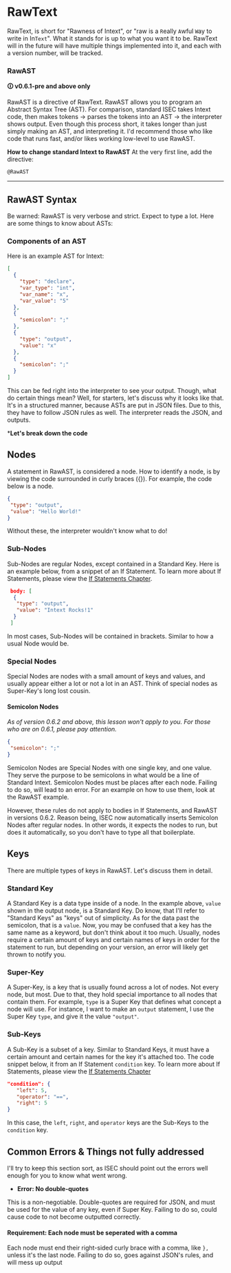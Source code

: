 # RawText
RawText, is short for "Rawness of Intext", or "raw is a ``R``eally `A`wful ``W``ay to write in In``Text``". What it stands for is up to what you want it to be. RawText will in the future will have multiple things implemented into it, and each with a version number, will be tracked. 

### RawAST
**🛈 v0.6.1-pre and above only**

RawAST is a directive of RawText. RawAST allows you to program an Abstract Syntax Tree (AST). For comparison, standard ISEC takes Intext code, then makes tokens -> parses the tokens into an AST -> the interpreter shows output. Even though this process short, it takes longer than just simply making an AST, and interpreting it. I'd recommend those who like code that runs fast, and/or likes working low-level to use RawAST.

**How to change standard Intext to RawAST**
At the very first line, add the directive: 
``` plaintext
@RawAST
```

***

## RawAST Syntax
Be warned: RawAST is very verbose and strict. Expect to type a lot. Here are some things to know about ASTs:
### Components of an AST
Here is an example AST for Intext:
``` JSON
[
  {
    "type": "declare",
    "var_type": "int",
    "var_name": "x",
    "var_value": "5"
  },
  {
    "semicolon": ";"
  },
  {
    "type": "output",
    "value": "x"
  },
  {
    "semicolon": ";"
  }
]
```
This can be fed right into the interpreter to see your output. Though, what do certain things mean? Well, for starters, let's discuss why it looks like that. It's in a structured manner, because ASTs are put in JSON files. Due to this, they have to follow JSON rules as well. The interpreter reads the JSON, and outputs.

***Let's break down the code**
## Nodes
A statement in RawAST, is considered a node. How to identify a node, is by viewing the code surrounded in curly braces ({}). For example, the code below is a node.
```JSON
{
 "type": "output",
 "value": "Hello World!"
}
```
Without these, the interpreter wouldn't know what to do!

### Sub-Nodes
Sub-Nodes are regular Nodes, except contained in a Standard Key. Here is an example below, from a snippet of an If Statement. To learn more about If Statements, please view the [If Statements Chapter](if_statements.md).
```JSON
 body: [
  {
   "type": "output",
   "value": "Intext Rocks!1"
  }
 ]
```
In most cases, Sub-Nodes will be contained in brackets. Similar to how a usual Node would be.

### Special Nodes
Special Nodes are nodes with a small amount of keys and values, and usually appear either a lot or not a lot in an AST. Think of special nodes as Super-Key's long lost cousin. 

#### Semicolon Nodes
_As of version 0.6.2 and above, this lesson won't apply to you. For those who are on 0.6.1, please pay attention._ 
```JSON
{
 "semicolon": ";"
}
```
Semicolon Nodes are Special Nodes with one single key, and one value. They serve the purpose to be semicolons in what would be a line of Standard Intext. Semicolon Nodes must be places after each node. Failing to do so, will lead to an error. For an example on how to use them, look at the RawAST example. 

However, these rules do not apply to bodies in If Statements, and RawAST in versions 0.6.2. Reason being, ISEC now automatically inserts Semicolon Nodes after regular nodes. In other words, it expects the nodes to run, but does it automatically, so you don't have to type all that boilerplate.

## Keys
There are multiple types of keys in RawAST. Let's discuss them in detail.

### Standard Key
A Standard Key is a data type inside of a node. In the example above, ``value`` shown in the output node, is a Standard Key. Do know, that I'll refer to "Standard Keys" as "keys" out of simplicity. As for the data past the semicolon, that is a ``value``. Now, you may be confused that a key has the same name as a keyword, but don't think about it too much. Usually, nodes require a certain amount of keys and certain names of keys in order for the statement to run, but depending on your version, an error will likely get thrown to notify you.
 
### Super-Key
A Super-Key, is a key that is usually found across a lot of nodes. Not every node, but most. Due to that, they hold special importance to all nodes that contain them. For example, ``type`` is a Super Key that defines what concept a node will use. For instance, I want to make an ``output`` statement, I use the Super Key ``type``, and give it the value ``"output"``.

### Sub-Keys
A Sub-Key is a subset of a key. Similar to Standard Keys, it must have a certain amount and certain names for the key it's attached too. The code snippet below, it from an If Statement ``condition`` key. To learn more about If Statements, please view the [If Statements Chapter](if_statements.md)
```JSON
"condition": {
   "left": 5,
   "operator": "==",
   "right": 5
}
```
In this case, the ``left``, ``right``, and ``operator`` keys are the Sub-Keys to the ``condition`` key.

## Common Errors & Things not fully addressed
I'll try to keep this section sort, as ISEC should point out the errors well enough for you to know what went wrong. 

- **Error: No double-quotes**

This is a non-negotiable. Double-quotes are required for JSON, and must be used for the value of any key, even if Super Key. Failing to do so, could cause code to not become outputted correctly.

#### **Requirement: Each node must be seperated with a comma**

Each node must end their right-sided curly brace with a comma, like ``},`` unless it's the last node. Failing to do so, goes against JSON's rules, and will mess up output